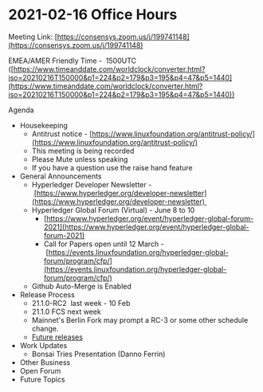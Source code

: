 # 2021-02-16 Office Hours

Meeting Link: [https://consensys.zoom.us/j/199741148](https://consensys.zoom.us/j/199741148)

EMEA/AMER Friendly Time -  1500UTC ([https://www.timeanddate.com/worldclock/converter.html?iso=20210216T150000&p1=224&p2=179&p3=195&p4=47&p5=1440](https://www.timeanddate.com/worldclock/converter.html?iso=20210216T150000&p1=224&p2=179&p3=195&p4=47&p5=1440))

Agenda

- Housekeeping
  - Antitrust notice - [https://www.linuxfoundation.org/antitrust-policy/](https://www.linuxfoundation.org/antitrust-policy/)
  - This meeting is being recorded
  - Please Mute unless speaking
  - If you have a question use the raise hand feature
- General Announcements
  - Hyperledger Developer Newsletter - [https://www.hyperledger.org/developer-newsletter](https://www.hyperledger.org/developer-newsletter) 
  - Hyperledger Global Forum (Virtual) - June 8 to 10
    - [https://www.hyperledger.org/event/hyperledger-global-forum-2021](https://www.hyperledger.org/event/hyperledger-global-forum-2021)
    - Call for Papers open until 12 March - [https://events.linuxfoundation.org/hyperledger-global-forum/program/cfp/](https://events.linuxfoundation.org/hyperledger-global-forum/program/cfp/)
  - Github Auto-Merge is Enabled
- Release Process
  - 21.1.0-RC2  last week - 10 Feb
  - 21.1.0 FCS next week
  - Mainnet's Berlin Fork may prompt a RC-3 or some other schedule change.
  - [Future releases](https://lf-hyperledger.atlassian.net/wiki/display/BESU/Release+Rotations)
- Work Updates 
  - Bonsai Tries Presentation (Danno Ferrin)
- Other Business
- Open Forum
- Future Topics